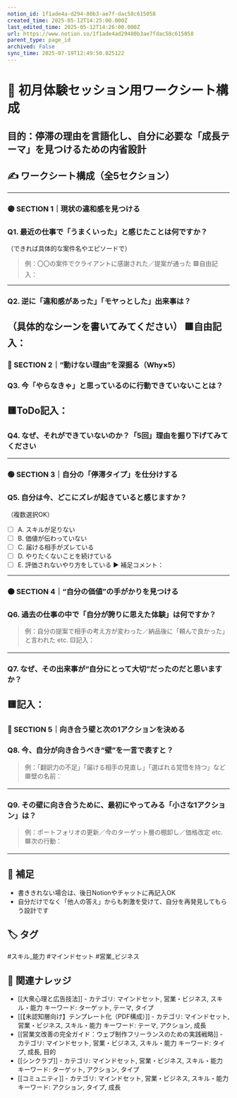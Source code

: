 ```yaml
---
notion_id: 1f1ade4a-d294-80b3-ae7f-dac58c615058
created_time: 2025-05-12T14:25:00.000Z
last_edited_time: 2025-05-12T14:26:00.000Z
url: https://www.notion.so/1f1ade4ad29480b3ae7fdac58c615058
parent_type: page_id
archived: False
sync_time: 2025-07-19T12:49:50.825122
---
```


# 📝 初月体験セッション用ワークシート構成

目的：停滞の理由を言語化し、自分に必要な「成長テーマ」を見つけるための内省設計
---
## ✍️ ワークシート構成（全5セクション）
---
### 🟣 SECTION 1｜現状の違和感を見つける
### Q1. 最近の仕事で「うまくいった」と感じたことは何ですか？
（できれば具体的な案件名やエピソードで）
> 例：〇〇の案件でクライアントに感謝された／提案が通った
🟩自由記入：
---
### Q2. 逆に「違和感があった」「モヤっとした」出来事は？
（具体的なシーンを書いてみてください）
🟥自由記入：
---
### 🔵 SECTION 2｜“動けない理由”を深掘る（Why×5）
### Q3. 今「やらなきゃ」と思っているのに行動できていないことは？
🟨ToDo記入：
---
### Q4. なぜ、それができていないのか？「5回」理由を掘り下げてみてください
---
### 🟢 SECTION 3｜自分の「停滞タイプ」を仕分けする
### Q5. 自分は今、どこにズレが起きていると感じますか？
（複数選択OK）
- [ ] A. スキルが足りない
- [ ] B. 価値が伝わっていない
- [ ] C. 届ける相手がズレている
- [ ] D. やりたくないことを続けている
- [ ] E. 評価されないやり方をしている
▶ 補足コメント：
---
### 🟠 SECTION 4｜“自分の価値”の手がかりを見つける
### Q6. 過去の仕事の中で「自分が誇りに思えた体験」は何ですか？
> 例：自分の提案で相手の考え方が変わった／納品後に「頼んで良かった」と言われた etc.
🟨記入：
---
### Q7. なぜ、その出来事が“自分にとって大切”だったのだと思いますか？
🟨記入：
---
### 🔴 SECTION 5｜向き合う壁と次の1アクションを決める
### Q8. 今、自分が向き合うべき“壁”を一言で表すと？
> 例：「翻訳力の不足」「届ける相手の見直し」「選ばれる覚悟を持つ」など
🟥壁の名前：
---
### Q9. その壁に向き合うために、最初にやってみる「小さな1アクション」は？
> 例：ポートフォリオの更新／今のターゲット層の棚卸し／価格改定 etc.
🟩次の行動：
---
## 🧾 補足
- 書ききれない場合は、後日Notionやチャットに再記入OK
- 自分だけでなく「他人の答え」からも刺激を受けて、自分を再発見してもらう設計です

## 🏷️ タグ
#スキル_能力 #マインドセット #営業_ビジネス

## 🔗 関連ナレッジ
- [[大衆心理と広告技法]] - カテゴリ: マインドセット, 営業・ビジネス, スキル・能力 キーワード: ターゲット, テーマ, タイプ
- [[【未認知層向け】テンプレート化（PDF構成）]] - カテゴリ: マインドセット, 営業・ビジネス, スキル・能力 キーワード: テーマ, アクション, 成長
- [[営業文改善の完全ガイド：ウェブ制作フリーランスのための実践戦略]] - カテゴリ: マインドセット, 営業・ビジネス, スキル・能力 キーワード: タイプ, 成長, 目的
- [[シンクラブ]] - カテゴリ: マインドセット, 営業・ビジネス, スキル・能力 キーワード: ターゲット, アクション, タイプ
- [[コミュニティ]] - カテゴリ: マインドセット, 営業・ビジネス, スキル・能力 キーワード: アクション, タイプ, 成長
